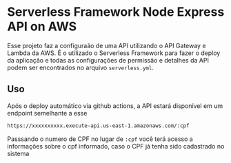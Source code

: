 <!--
title: 'Serverless Framework Node Express API on AWS'
description: 'This template demonstrates how to develop and deploy a simple Node Express API running on AWS Lambda using the traditional Serverless Framework.'
layout: Doc
framework: v3
platform: AWS
language: nodeJS
priority: 1
authorLink: 'https://github.com/serverless'
authorName: 'Serverless, inc.'
authorAvatar: 'https://avatars1.githubusercontent.com/u/13742415?s=200&v=4'
-->

# Serverless Framework Node Express API on AWS

Esse projeto faz a configuraão de uma API utilizando o API Gateway e Lambda da AWS.
É o utilizado o Serverless Framework para fazer o deploy da aplicação e todas as configurações de permissão e detalhes da API podem ser encontrados no arquivo `serverless.yml`.

## Uso

Após o deploy automático via github actions, a API estará disponível em um endpoint semelhante a esse

```bash
https://xxxxxxxxxx.execute-api.us-east-1.amazonaws.com/:cpf

```

Passsando o numero de CPF no lugar de `:cpf` você terá acesso a informações sobre o cpf informado, caso o CPF já tenha sido cadastrado no sistema